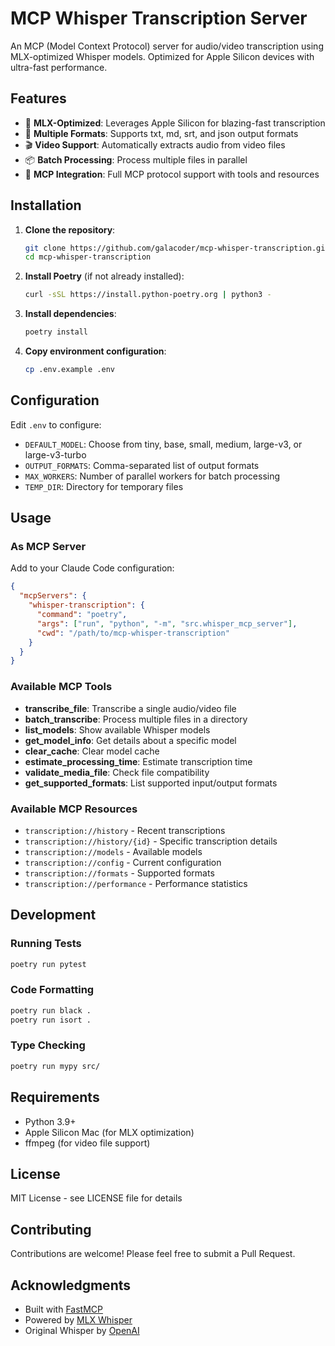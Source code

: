 # MCP Whisper Transcription Server

An MCP (Model Context Protocol) server for audio/video transcription using MLX-optimized Whisper models. Optimized for Apple Silicon devices with ultra-fast performance.

## Features

- 🚀 **MLX-Optimized**: Leverages Apple Silicon for blazing-fast transcription
- 🎯 **Multiple Formats**: Supports txt, md, srt, and json output formats
- 🎬 **Video Support**: Automatically extracts audio from video files
- 📦 **Batch Processing**: Process multiple files in parallel
- 🔧 **MCP Integration**: Full MCP protocol support with tools and resources

## Installation

1. **Clone the repository**:
   ```bash
   git clone https://github.com/galacoder/mcp-whisper-transcription.git
   cd mcp-whisper-transcription
   ```

2. **Install Poetry** (if not already installed):
   ```bash
   curl -sSL https://install.python-poetry.org | python3 -
   ```

3. **Install dependencies**:
   ```bash
   poetry install
   ```

4. **Copy environment configuration**:
   ```bash
   cp .env.example .env
   ```

## Configuration

Edit `.env` to configure:
- `DEFAULT_MODEL`: Choose from tiny, base, small, medium, large-v3, or large-v3-turbo
- `OUTPUT_FORMATS`: Comma-separated list of output formats
- `MAX_WORKERS`: Number of parallel workers for batch processing
- `TEMP_DIR`: Directory for temporary files

## Usage

### As MCP Server

Add to your Claude Code configuration:

```json
{
  "mcpServers": {
    "whisper-transcription": {
      "command": "poetry",
      "args": ["run", "python", "-m", "src.whisper_mcp_server"],
      "cwd": "/path/to/mcp-whisper-transcription"
    }
  }
}
```

### Available MCP Tools

- **transcribe_file**: Transcribe a single audio/video file
- **batch_transcribe**: Process multiple files in a directory
- **list_models**: Show available Whisper models
- **get_model_info**: Get details about a specific model
- **clear_cache**: Clear model cache
- **estimate_processing_time**: Estimate transcription time
- **validate_media_file**: Check file compatibility
- **get_supported_formats**: List supported input/output formats

### Available MCP Resources

- `transcription://history` - Recent transcriptions
- `transcription://history/{id}` - Specific transcription details
- `transcription://models` - Available models
- `transcription://config` - Current configuration
- `transcription://formats` - Supported formats
- `transcription://performance` - Performance statistics

## Development

### Running Tests
```bash
poetry run pytest
```

### Code Formatting
```bash
poetry run black .
poetry run isort .
```

### Type Checking
```bash
poetry run mypy src/
```

## Requirements

- Python 3.9+
- Apple Silicon Mac (for MLX optimization)
- ffmpeg (for video file support)

## License

MIT License - see LICENSE file for details

## Contributing

Contributions are welcome! Please feel free to submit a Pull Request.

## Acknowledgments

- Built with [FastMCP](https://github.com/jlowin/fastmcp)
- Powered by [MLX Whisper](https://github.com/ml-explore/mlx-examples/tree/main/whisper)
- Original Whisper by [OpenAI](https://github.com/openai/whisper)